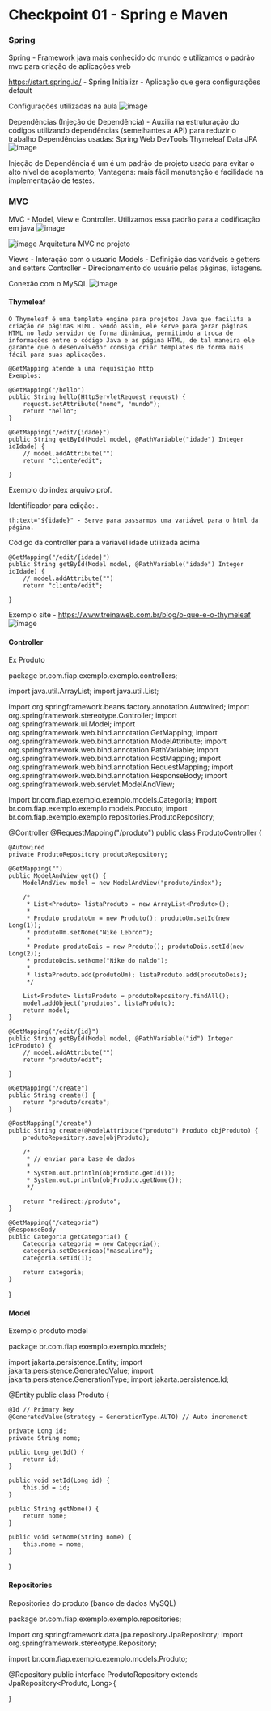 # Checkpoint 01 - Spring e Maven


### Spring

Spring -  Framework java mais conhecido do mundo e utilizamos o padrão mvc para criação de aplicações web

https://start.spring.io/ - Spring Initializr - Aplicação que gera configurações default 

Configurações utilizadas na aula
![image](https://user-images.githubusercontent.com/82169520/227972728-3241db48-c263-4b9a-b425-5e2af6dbc2f3.png)

Dependências (Injeção de Dependência) - Auxilia na estruturação do códigos utilizando dependências (semelhantes a API) para reduzir o trabalho
Dependências usadas:
Spring Web
DevTools
Thymeleaf
Data JPA
![image](https://user-images.githubusercontent.com/82169520/227974236-0a5a506f-9626-4fa4-b9f4-df7b4ce7ea0f.png)


Injeção de Dependência é um é um padrão de projeto usado para evitar o alto nível de acoplamento;
Vantagens: mais fácil manutenção e facilidade na implementação de testes.

### MVC

MVC - Model, View e Controller. Utilizamos essa padrão para a codificação em java
![image](https://user-images.githubusercontent.com/82169520/227969237-883757a0-570b-4826-9ae7-c89deccb5e77.png)

![image](https://user-images.githubusercontent.com/82169520/227970832-3a5fa43c-7ed6-494a-b737-be530287fd21.png)
Arquitetura MVC no projeto

Views - Interação com o usuario
Models - Definição das variáveis e getters and setters
Controller - Direcionamento do usuário pelas páginas, listagens.

Conexão com o MySQL
![image](https://user-images.githubusercontent.com/82169520/227973942-e6aa8366-2ea8-4b00-b1aa-b87db2d1cd43.png)

#### Thymeleaf 
	
	O Thymeleaf é uma template engine para projetos Java que facilita a criação de páginas HTML. Sendo assim, ele serve para gerar páginas HTML no lado servidor de forma dinâmica, permitindo a troca de informações entre o código Java e as página HTML, de tal maneira ele garante que o desenvolvedor consiga criar templates de forma mais fácil para suas aplicações.
	
	@GetMapping atende a uma requisição http
	Exemplos:
	
	@GetMapping("/hello")
	public String hello(HttpServletRequest request) {
		request.setAttribute("nome", "mundo");
		return "hello";
	}
	
	@GetMapping("/edit/{idade}")
	public String getById(Model model, @PathVariable("idade") Integer idIdade) {
		// model.addAttribute("")
		return "cliente/edit";

	}

Exemplo do index arquivo prof.

<p>
		Identificador para edição: <span th:text="${idade}"></span>.
	</p>
	
	th:text="${idade}" - Serve para passarmos uma variável para o html da página.
	
Código da controller para a váriavel idade utilizada acima

	@GetMapping("/edit/{idade}")
	public String getById(Model model, @PathVariable("idade") Integer idIdade) {
		// model.addAttribute("")
		return "cliente/edit";

	}
	
Exemplo site - https://www.treinaweb.com.br/blog/o-que-e-o-thymeleaf
![image](https://user-images.githubusercontent.com/82169520/228570304-b447a3f5-abf6-4589-a938-ab87c0e0d4d6.png)


#### Controller

Ex Produto
  
package br.com.fiap.exemplo.exemplo.controllers;

import java.util.ArrayList;
import java.util.List;

import org.springframework.beans.factory.annotation.Autowired;
import org.springframework.stereotype.Controller;
import org.springframework.ui.Model;
import org.springframework.web.bind.annotation.GetMapping;
import org.springframework.web.bind.annotation.ModelAttribute;
import org.springframework.web.bind.annotation.PathVariable;
import org.springframework.web.bind.annotation.PostMapping;
import org.springframework.web.bind.annotation.RequestMapping;
import org.springframework.web.bind.annotation.ResponseBody;
import org.springframework.web.servlet.ModelAndView;

import br.com.fiap.exemplo.exemplo.models.Categoria;
import br.com.fiap.exemplo.exemplo.models.Produto;
import br.com.fiap.exemplo.exemplo.repositories.ProdutoRepository;

@Controller
@RequestMapping("/produto")
public class ProdutoController {

	@Autowired
	private ProdutoRepository produtoRepository;

	@GetMapping("")
	public ModelAndView get() {
		ModelAndView model = new ModelAndView("produto/index");

		/*
		 * List<Produto> listaProduto = new ArrayList<Produto>();
		 * 
		 * Produto produtoUm = new Produto(); produtoUm.setId(new Long(1));
		 * produtoUm.setNome("Nike Lebron");
		 * 
		 * Produto produtoDois = new Produto(); produtoDois.setId(new Long(2));
		 * produtoDois.setNome("Nike do naldo");
		 * 
		 * listaProduto.add(produtoUm); listaProduto.add(produtoDois);
		 */

		List<Produto> listaProduto = produtoRepository.findAll();
		model.addObject("produtos", listaProduto);
		return model;
	}

	@GetMapping("/edit/{id}")
	public String getById(Model model, @PathVariable("id") Integer idProduto) {
		// model.addAttribute("")
		return "produto/edit";

	}

	@GetMapping("/create")
	public String create() {
		return "produto/create";
	}

	@PostMapping("/create")
	public String create(@ModelAttribute("produto") Produto objProduto) {
		produtoRepository.save(objProduto);

		/*
		 * // enviar para base de dados
		 * 
		 * System.out.println(objProduto.getId());
		 * System.out.println(objProduto.getNome());
		 */

		return "redirect:/produto";
	}

	@GetMapping("/categoria")
	@ResponseBody
	public Categoria getCategoria() {
		Categoria categoria = new Categoria();
		categoria.setDescricao("masculino");
		categoria.setId(1);

		return categoria;
	}

}

#### Model
Exemplo produto model

package br.com.fiap.exemplo.exemplo.models;

import jakarta.persistence.Entity;
import jakarta.persistence.GeneratedValue;
import jakarta.persistence.GenerationType;
import jakarta.persistence.Id;

@Entity
public class Produto {

	@Id // Primary key
	@GeneratedValue(strategy = GenerationType.AUTO) // Auto incremenet

	private Long id;
	private String nome;

	public Long getId() {
		return id;
	}

	public void setId(Long id) {
		this.id = id;
	}

	public String getNome() {
		return nome;
	}

	public void setNome(String nome) {
		this.nome = nome;
	}

}

#### Repositories
Repositories do produto (banco de dados MySQL)

package br.com.fiap.exemplo.exemplo.repositories;

import org.springframework.data.jpa.repository.JpaRepository;
import org.springframework.stereotype.Repository;

import br.com.fiap.exemplo.exemplo.models.Produto;

@Repository
public interface ProdutoRepository extends JpaRepository<Produto, Long>{
	
	
}


